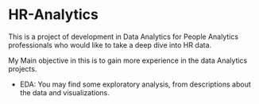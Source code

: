 # HR-Analytics

This is a project of development in Data Analytics for People Analytics professionals who would like to take a deep dive into HR data.

My Main objective in this is to gain more experience in the data Analytics projects.

- EDA: You may find some exploratory analysis, from descriptions about the data and visualizations.
